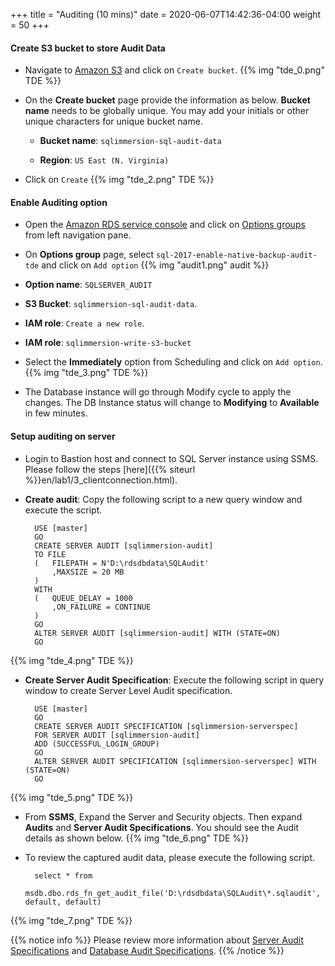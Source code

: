 +++
title = "Auditing (10 mins)"
date = 2020-06-07T14:42:36-04:00
weight = 50
+++

#### **Create S3 bucket to store Audit Data**

* Navigate to [Amazon S3](https://s3.console.aws.amazon.com/s3/home) and click on `Create bucket`.
{{% img "tde_0.png" TDE %}}

* On the **Create bucket** page provide the information as below. **Bucket name** needs to be globally unique. You may add your initials or other unique characters for unique bucket name.

    * **Bucket name**: `sqlimmersion-sql-audit-data`

    * **Region**: `US East (N. Virginia)`

* Click on `Create`
{{% img "tde_2.png" TDE %}}

#### **Enable Auditing option**

* Open the [Amazon RDS  service console](https://console.aws.amazon.com/rds/home) and click on [Options groups](https://console.aws.amazon.com/rds/home#option-groups-list:) from left navigation pane. 

* On **Options group** page, select `sql-2017-enable-native-backup-audit-tde` and click on `Add option`
{{% img "audit1.png" audit %}}

* **Option name**: `SQLSERVER_AUDIT`

* **S3 Bucket**: `sqlimmersion-sql-audit-data`.

* **IAM role**: `Create a new role`.

* **IAM role**: `sqlimmersion-write-s3-bucket`

* Select the **Immediately** option from Scheduling and click on `Add option`.
{{% img "tde_3.png" TDE %}}


* The Database instance will go through Modify cycle to apply the changes. The DB Instance status will change to **Modifying** to **Available** in few minutes.

#### **Setup auditing on server**

* Login to Bastion host and connect to SQL Server instance using SSMS. Please follow the steps [here]({{% siteurl %}}en/lab1/3_clientconnection.html).

* **Create  audit**: Copy the following script to a new query window and execute the script.

    
        USE [master]
        GO
        CREATE SERVER AUDIT [sqlimmersion-audit]
        TO FILE 
        (	FILEPATH = N'D:\rdsdbdata\SQLAudit'
            ,MAXSIZE = 20 MB
        )
        WITH
        (	QUEUE_DELAY = 1000
            ,ON_FAILURE = CONTINUE
        )
        GO
        ALTER SERVER AUDIT [sqlimmersion-audit] WITH (STATE=ON)
        GO
{{% img "tde_4.png" TDE %}}

* **Create Server Audit Specification**: Execute the following script in query window to create Server Level Audit specification. 

        USE [master]
        GO
        CREATE SERVER AUDIT SPECIFICATION [sqlimmersion-serverspec]
        FOR SERVER AUDIT [sqlimmersion-audit]
        ADD (SUCCESSFUL_LOGIN_GROUP)
        GO
        ALTER SERVER AUDIT SPECIFICATION [sqlimmersion-serverspec] WITH (STATE=ON)
        GO
{{% img "tde_5.png" TDE %}}

* From **SSMS**, Expand the Server and Security objects. Then expand **Audits** and **Server Audit Specifications**. You should see the Audit details as shown below.
{{% img "tde_6.png" TDE %}}

* To review the captured audit data, please execute the following script.

        select * from 
		msdb.dbo.rds_fn_get_audit_file('D:\rdsdbdata\SQLAudit\*.sqlaudit', default, default)

{{% img "tde_7.png" TDE %}}

{{% notice info %}}
Please review more information about [Server Audit Specifications](https://docs.microsoft.com/sql/t-sql/statements/create-server-audit-specification-transact-sql) and [Database Audit Specifications](https://docs.microsoft.com/sql/t-sql/statements/create-database-audit-specification-transact-sql).
{{% /notice %}}

